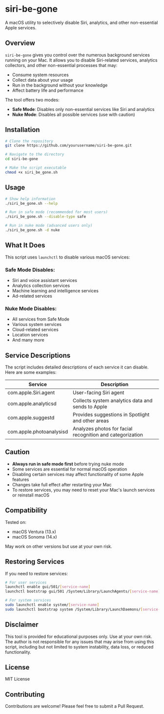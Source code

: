 # siri-be-gone

A macOS utility to selectively disable Siri, analytics, and other non-essential Apple services.

## Overview

`siri-be-gone` gives you control over the numerous background services running on your Mac. It allows you to disable Siri-related services, analytics collectors, and other non-essential processes that may:

- Consume system resources
- Collect data about your usage
- Run in the background without your knowledge
- Affect battery life and performance

The tool offers two modes:
- **Safe Mode**: Disables only non-essential services like Siri and analytics
- **Nuke Mode**: Disables all possible services (use with caution)

## Installation

```bash
# Clone the repository
git clone https://github.com/yourusername/siri-be-gone.git

# Navigate to the directory
cd siri-be-gone

# Make the script executable
chmod +x siri_be_gone.sh
```

## Usage

```bash
# Show help information
./siri_be_gone.sh --help

# Run in safe mode (recommended for most users)
./siri_be_gone.sh --disable-type safe

# Run in nuke mode (advanced users only)
./siri_be_gone.sh -d nuke
```

## What It Does

This script uses `launchctl` to disable various macOS services:

### Safe Mode Disables:
- Siri and voice assistant services
- Analytics collection services
- Machine learning and intelligence services
- Ad-related services

### Nuke Mode Disables:
- All services from Safe Mode
- Various system services
- Cloud-related services
- Location services
- And many more

## Service Descriptions

The script includes detailed descriptions of each service it can disable. Here are some examples:

| Service | Description |
|---------|-------------|
| com.apple.Siri.agent | User-facing Siri agent |
| com.apple.analyticsd | Collects system analytics data and sends to Apple |
| com.apple.suggestd | Provides suggestions in Spotlight and other areas |
| com.apple.photoanalysisd | Analyzes photos for facial recognition and categorization |

## Caution

- **Always run in safe mode first** before trying nuke mode
- Some services are essential for normal macOS operation
- Disabling certain services may affect functionality of some Apple features
- Changes take full effect after restarting your Mac
- To restore services, you may need to reset your Mac's launch services or reinstall macOS

## Compatibility

Tested on:
- macOS Ventura (13.x)
- macOS Sonoma (14.x)

May work on other versions but use at your own risk.

## Restoring Services

If you need to restore services:

```bash
# For user services
launchctl enable gui/501/[service-name]
launchctl bootstrap gui/501 /System/Library/LaunchAgents/[service-name].plist

# For system services
sudo launchctl enable system/[service-name]
sudo launchctl bootstrap system /System/Library/LaunchDaemons/[service-name].plist
```

## Disclaimer

This tool is provided for educational purposes only. Use at your own risk. The author is not responsible for any issues that may arise from using this script, including but not limited to system instability, data loss, or reduced functionality.

## License

MIT License

## Contributing

Contributions are welcome! Please feel free to submit a Pull Request.
